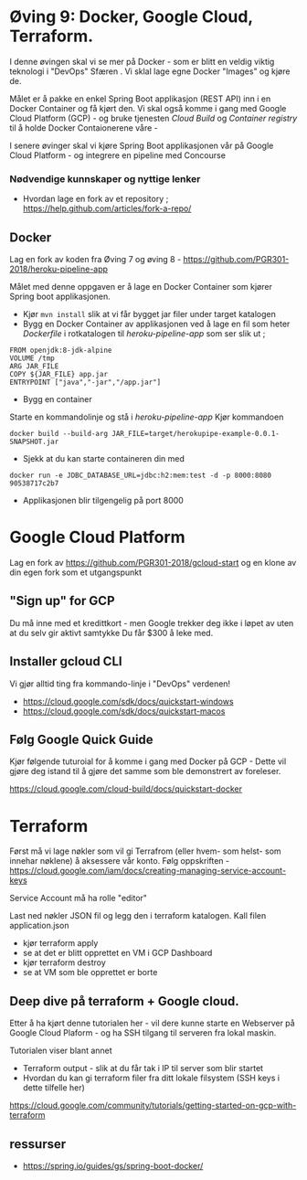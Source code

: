 # Øving 9: Docker, Google Cloud, Terraform. 

I denne øvingen skal vi se mer på Docker - som er blitt en veldig viktig teknologi i "DevOps" Sfæren . Vi sklal lage egne Docker "Images" og kjøre de.

Målet er å pakke en enkel Spring Boot applikasjon (REST API) inn i en Docker Container og få kjørt den. Vi skal også komme i gang med Google Cloud Platform (GCP) - og bruke tjenesten _Cloud Build_ og _Container registry_ til å holde Docker Contaionerene våre - 

I senere øvinger skal vi kjøre Spring Boot applikasjonen vår på Google Cloud Platform - og integrere en pipeline med Concourse

### Nødvendige kunnskaper og nyttige lenker

* Hvordan lage en fork av et repository ; https://help.github.com/articles/fork-a-repo/

## Docker 

Lag en fork av koden fra Øving 7 og øving 8 - https://github.com/PGR301-2018/heroku-pipeline-app

Målet med denne oppgaven er å lage en Docker Container som kjører Spring boot applikasjonen.

* Kjør ```mvn install``` slik at vi får bygget jar filer under target katalogen
* Bygg en Docker Container av applikasjonen ved å lage en fil som heter _Dockerfile_ i rotkatalogen til _heroku-pipeline-app_ som ser slik ut ; 

```
FROM openjdk:8-jdk-alpine
VOLUME /tmp
ARG JAR_FILE
COPY ${JAR_FILE} app.jar
ENTRYPOINT ["java","-jar","/app.jar"]
```

* Bygg en container 

Starte en kommandolinje og stå i _heroku-pipeline-app_
Kjør kommandoen 

```
docker build --build-arg JAR_FILE=target/herokupipe-example-0.0.1-SNAPSHOT.jar
```

* Sjekk at du kan starte containeren din med

```
docker run -e JDBC_DATABASE_URL=jdbc:h2:mem:test -d -p 8000:8080 90538717c2b7
```

* Applikasjonen blir tilgengelig på port 8000

# Google Cloud Platform 

Lag en fork av https://github.com/PGR301-2018/gcloud-start  og en klone av din egen fork som et utgangspunkt

## "Sign up" for GCP

Du må inne med et kredittkort - men Google trekker deg ikke i løpet av uten at du selv gir aktivt samtykke
Du får $300 å leke med. 

## Installer gcloud CLI

Vi gjør alltid ting fra kommando-linje i "DevOps" verdenen!

* https://cloud.google.com/sdk/docs/quickstart-windows
* https://cloud.google.com/sdk/docs/quickstart-macos

## Følg Google Quick Guide

Kjør følgende tuturoial for å komme i gang med Docker på GCP - Dette vil gjøre deg istand til å gjøre det samme som ble demonstrert av foreleser. 

https://cloud.google.com/cloud-build/docs/quickstart-docker

# Terraform 

Først må vi lage nøkler som vil gi Terrafrom (eller hvem- som helst- som innehar nøklene) å aksessere vår konto. Følg oppskriften - https://cloud.google.com/iam/docs/creating-managing-service-account-keys

Service Account må ha rolle "editor"

Last ned nøkler JSON fil og legg den i terraform katalogen. Kall filen application.json

* kjør terraform apply
* se at det er blitt opprettet en VM i GCP Dashboard
* kjør terraform destroy
* se at VM som ble opprettet er borte 

## Deep dive på terraform + Google cloud. 

Etter å ha kjørt denne tutorialen her - vil dere kunne starte en Webserver på Google Cloud Plaform - og ha SSH tilgang til serveren fra lokal maskin. 

Tutorialen viser blant annet 

* Terraform output - slik at du får tak i IP til server som blir startet
* Hvordan du kan gi terraform filer fra ditt lokale filsystem (SSH keys i dette tilfelle her)

https://cloud.google.com/community/tutorials/getting-started-on-gcp-with-terraform

## ressurser

* https://spring.io/guides/gs/spring-boot-docker/


